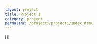 ```yaml
---
layout: project
title: Project 1
category: project
permalink: /projects/project1/index.html
---
```


Hi 